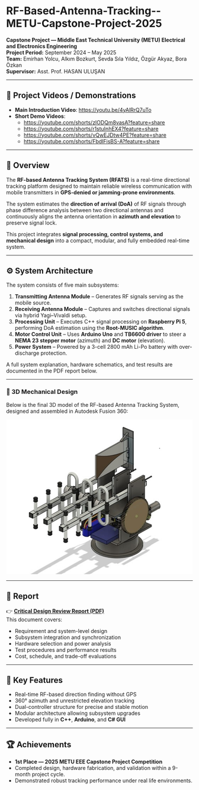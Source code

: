 # RF-Based-Antenna-Tracking--METU-Capstone-Project-2025

**Capstone Project — Middle East Technical University (METU) Electrical and Electronics Engineering**  
**Project Period:** September 2024 – May 2025  
**Team:**  Emirhan Yolcu, Alkım Bozkurt, Sevda Sıla Yıldız, Özgür Akyaz, Bora Özkan  
**Supervisor:** Asst. Prof. HASAN ULUŞAN

---

## 🎥 Project Videos / Demonstrations

- **Main Introduction Video**: https://youtu.be/4yAlRrQ7uTo  
- **Short Demo Videos**:
  - https://youtube.com/shorts/zlODQm8vasA?feature=share  
  - https://youtube.com/shorts/r1stuInhEX4?feature=share  
  - https://youtube.com/shorts/vQwEJDtw4PE?feature=share  
  - https://youtube.com/shorts/FbdIFisBS-A?feature=share  

---

## 📡 Overview

The **RF-based Antenna Tracking System (RFATS)** is a real-time directional tracking platform designed to maintain reliable wireless communication with mobile transmitters in **GPS-denied or jamming-prone environments**.  

The system estimates the **direction of arrival (DoA)** of RF signals through phase difference analysis between two directional antennas and continuously aligns the antenna orientation in **azimuth and elevation** to preserve signal lock.  

This project integrates **signal processing, control systems, and mechanical design** into a compact, modular, and fully embedded real-time system.

---

## ⚙️ System Architecture

The system consists of five main subsystems:

1. **Transmitting Antenna Module** – Generates RF signals serving as the mobile source.  
2. **Receiving Antenna Module** – Captures and switches directional signals via hybrid Yagi–Vivaldi setup.  
3. **Processing Unit** – Executes C++ signal processing on **Raspberry Pi 5**, performing DoA estimation using the **Root-MUSIC algorithm**.  
4. **Motor Control Unit** – Uses **Arduino Uno** and **TB6600 driver** to steer a **NEMA 23 stepper motor** (azimuth) and **DC motor** (elevation).  
5. **Power System** – Powered by a 3-cell 2800 mAh Li-Po battery with over-discharge protection.

A full system explanation, hardware schematics, and test results are documented in the PDF report below.

---
### 🧩 3D Mechanical Design

Below is the final 3D model of the RF-based Antenna Tracking System, designed and assembled in Autodesk Fusion 360:

![3D Model of RFATS](./3d_model.jpg)

---

## 📄 Report

👉 **[Critical Design Review Report (PDF)](./Critical%20Design%20Review%20Report%20Dalgona.pdf)**  
This document covers:
- Requirement and system-level design  
- Subsystem integration and synchronization  
- Hardware selection and power analysis  
- Test procedures and performance results  
- Cost, schedule, and trade-off evaluations  

---

## 🧠 Key Features

- Real-time RF-based direction finding without GPS  
- 360° azimuth and unrestricted elevation tracking  
- Dual-controller structure for precise and stable motion  
- Modular architecture allowing subsystem upgrades  
- Developed fully in **C++**, **Arduino**, and **C# GUI**

---

## 🏆 Achievements

- **1st Place — 2025 METU EEE Capstone Project Competition**  
- Completed design, hardware fabrication, and validation within a 9-month project cycle.  
- Demonstrated robust tracking performance under real life environments.


